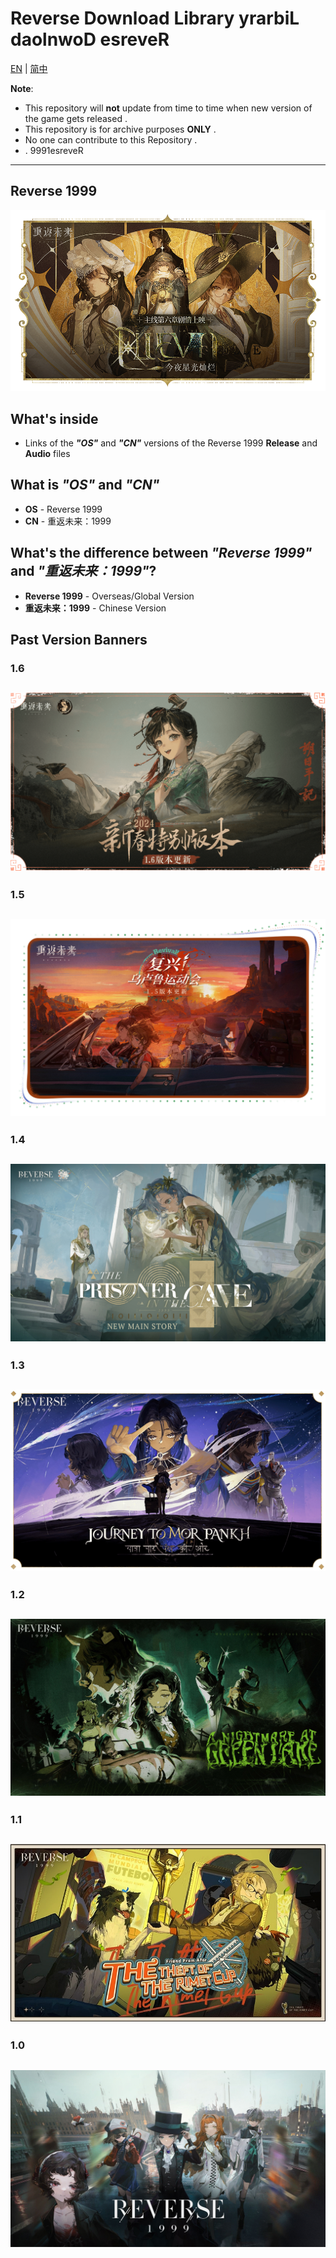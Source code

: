 # Reverse Download Library      yrarbiL daolnwoD esreveR #
[EN](README.md) | [简中](README_zh-CN.md)

**Note**: 
* This repository will **not** update from time to time when new version of the game gets released .
* This repository is for archive purposes **ONLY** .
* No one can contribute to this Repository .
* . 9991esreveR

----
## Reverse 1999
![Banner.png](https://raw.githubusercontent.com/ThirtySeven377/Reverse-Download-Library/main/.ignore/media/Banner.png)


## What's inside
* Links of the **_"OS"_** and **_"CN"_** versions of the Reverse 1999 **Release** and **Audio** files

## What is _"OS"_ and _"CN"_
* **OS** - Reverse 1999
* **CN** - 重返未来：1999

## What's the difference between _"Reverse 1999"_ and _"重返未来：1999"_?
* **Reverse 1999** - Overseas/Global Version
* **重返未来：1999** - Chinese Version

## Past Version Banners
### 1.6
![1.6.png](https://raw.githubusercontent.com/ThirtySeven377/Reverse-Download-Library/main/.ignore/media/1.6.png)
---
### 1.5
![1.5.png](https://raw.githubusercontent.com/ThirtySeven377/Reverse-Download-Library/main/.ignore/media/1.5.png)
---
### 1.4
![1.4.jpg](https://raw.githubusercontent.com/ThirtySeven377/Reverse-Download-Library/main/.ignore/media/1.4.jpg)
---
### 1.3
![1.3.jpg](https://raw.githubusercontent.com/ThirtySeven377/Reverse-Download-Library/main/.ignore/media/1.3.jpg)
---
### 1.2
![1.2.jpg](https://raw.githubusercontent.com/ThirtySeven377/Reverse-Download-Library/main/.ignore/media/1.2.jpg)
---
### 1.1
![1.1.jpg](https://raw.githubusercontent.com/ThirtySeven377/Reverse-Download-Library/main/.ignore/media/1.1.jpg)
---
### 1.0
![1.0.jpg](https://raw.githubusercontent.com/ThirtySeven377/Reverse-Download-Library/main/.ignore/media/1.0.jpg)
---
